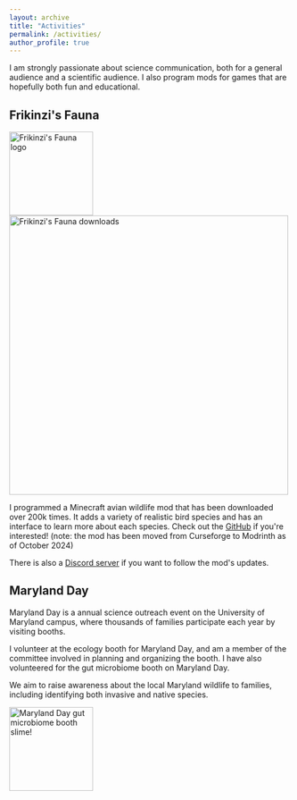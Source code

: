 ```yaml
---
layout: archive
title: "Activities"
permalink: /activities/
author_profile: true
---
```


I am strongly passionate about science communication, both for a general audience and a scientific audience. I also program mods for games that are hopefully both fun and educational.

## Frikinzi's Fauna
<img src="https://frikinzi.github.io/files/ff-logo.png" alt="Frikinzi's Fauna logo" width="150">
<img src="https://frikinzi.github.io/files/mod_downloads.png" alt="Frikinzi's Fauna downloads" width="500">

I programmed a Minecraft avian wildlife mod that has been downloaded over 200k times. It adds a variety of realistic bird species and has an interface to learn more about each species. Check out the [GitHub](https://github.com/frikinzi/frikinzis_fauna) if you're interested! (note: the mod has been moved from Curseforge to Modrinth as of October 2024)

There is also a [Discord server](https://discord.com/invite/xArJJrAkBg) if you want to follow the mod's updates. 

## Maryland Day
Maryland Day is a annual science outreach event on the University of Maryland campus, where thousands of families participate each year by visiting booths. 

I volunteer at the ecology booth for Maryland Day, and am a member of the committee involved in planning and organizing the booth. I have also volunteered for the gut microbiome booth on Maryland Day.

We aim to raise awareness about the local Maryland wildlife to families, including identifying both invasive and native species. 

<img src="https://frikinzi.github.io/files/md-day.png" alt="Maryland Day gut microbiome booth slime!" width="150">

